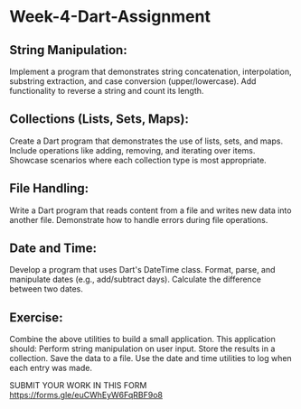 # Week-4-Dart-Assignment
## String Manipulation:

Implement a program that demonstrates string concatenation, interpolation, substring extraction, and case conversion (upper/lowercase).
Add functionality to reverse a string and count its length.

## Collections (Lists, Sets, Maps):

Create a Dart program that demonstrates the use of lists, sets, and maps.
Include operations like adding, removing, and iterating over items.
Showcase scenarios where each collection type is most appropriate.

## File Handling:

Write a Dart program that reads content from a file and writes new data into another file.
Demonstrate how to handle errors during file operations.

## Date and Time:

Develop a program that uses Dart's DateTime class.
Format, parse, and manipulate dates (e.g., add/subtract days).
Calculate the difference between two dates.

## Exercise:

Combine the above utilities to build a small application. This application should:
Perform string manipulation on user input.
Store the results in a collection.
Save the data to a file.
Use the date and time utilities to log when each entry was made.







SUBMIT YOUR WORK IN THIS FORM https://forms.gle/euCWhEyW6FqRBF9o8